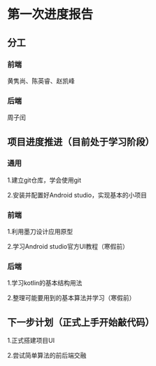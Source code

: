 # 第一次进度报告

## 分工

### 前端

黄隽尚、陈英睿、赵凯峰



### 后端

周子闰





## 项目进度推进（目前处于学习阶段）

### 通用

1.建立git仓库，学会使用git

2.安装并配置好Android studio，实现基本的小项目



### 前端

1.利用墨刀设计应用原型

2.学习Android studio官方UI教程（寒假前）



### 后端

1.学习kotlin的基本结构用法

2.整理可能要用到的基本算法并学习（寒假前）



## 下一步计划（正式上手开始敲代码）

1.正式搭建项目UI

2.尝试简单算法的前后端交融

